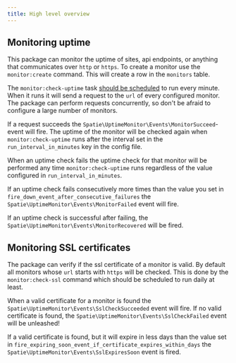 ```yaml
---
title: High level overview
---
```


## Monitoring uptime

This package can monitor the uptime of sites, api endpoints, or anything that communicates over `http` or `https`. To create a monitor use the `monitor:create` command. This will create a row in the `monitors`  table. 

The `monitor:check-uptime` task [should be scheduled](https://docs.spatie.be/laravel-uptime-monitor/v1/installation-and-setup#scheduling) to run every minute. When it runs it will send a request to the `url` of every configured monitor. The package can perform requests concurrently, so don't be afraid to configure a large number of monitors.

If a request succeeds the `Spatie\UptimeMonitor\Events\MonitorSucceed`-event will fire. The uptime of the monitor will be checked again when `monitor:check-uptime` runs after the interval set in the `run_interval_in_minutes` key in the config file.

When an uptime check fails the uptime check for that monitor will be performed any time `monitor:check-uptime` runs regardless of the value configured in `run_interval_in_minutes`.

If an uptime check fails consecutively more times than the value you set in `fire_down_event_after_consecutive_failures` the `Spatie\UptimeMonitor\Events\MonitorFailed` event will fire. 

If an uptime check is successful after failing, the `Spatie\UptimeMonitor\Events\MonitorRecovered` will be fired.

## Monitoring SSL certificates

The package can verify if the ssl certificate of a monitor is valid. By default all monitors whose `url` starts with `https` will be checked. This is done by the `monitor:check-ssl` command which should be scheduled to run daily at least. 

When a valid certificate for a monitor is found the `Spatie\UptimeMonitor\Events\SslCheckSucceeded` event will fire. If no valid certificate is found, the `Spatie\UptimeMonitor\Events\SslCheckFailed` event will be unleashed!
 
If a valid certificate is found, but it will expire in less days than the value set in `fire_expiring_soon_event_if_certificate_expires_within_days` the `Spatie\UptimeMonitor\Events\SslExpiresSoon` event is fired.
